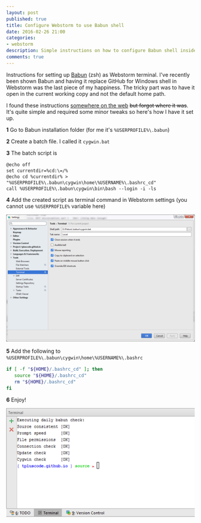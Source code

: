 ```yaml
---
layout: post
published: true
title: Configure Webstorm to use Babun shell
date: 2016-02-26 21:00
categories:
- webstorm
description: Simple instructions on how to configure Babun shell inside Webstorm
comments: true
---
```


Instructions for setting up [Babun][Babun] (zsh) as Webstorm terminal. I've recently been shown Babun and having it replace
GitHub for Windows shell in Webstorm was the last piece of my happiness. The tricky part was to have it open in the 
current working copy and not the default home path.

<!--more-->

I found these instructions [somewhere on the web][source] ~~but forgot where it was~~. It's quite simple and required some minor 
tweaks so here's how I have it set up.

**1** Go to Babun installation folder (for me it's `%USERPROFILE%\.babun`)

**2** Create a batch file. I called it `cygwin.bat`

**3** The batch script is

``` batch
@echo off
set currentdir=%cd:\=/%
@echo cd %currentdir% > "%USERPROFILE%\.babun\cygwin\home\%USERNAME%\.bashrc_cd"
call %USERPROFILE%\.babun\cygwin\bin\bash --login -i -ls
```

**4** Add the created script as terminal command in Webstorm settings (you cannot use `%USERPROFILE%` variable here)

![Webstorm settings](/uploads/2016/02/babun.png)

**5** Add the following to `%USERPROFILE%\.babun\cygwin\home\%USERNAME%\.bashrc`

``` bash
if [ -f "${HOME}/.bashrc_cd" ]; then
   source "${HOME}/.bashrc_cd"
   rm "${HOME}/.bashrc_cd"
fi
```

**6** Enjoy!

![Webstorm terminal](/uploads/2016/02/webstorm.png)

[Babun]: http://babun.github.io/
[source]: http://mjusix.blogspot.com/2015/12/babun-in-webstorm-intellij-als-konsole.html